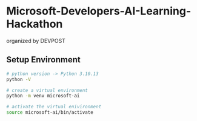 # Microsoft-Developers-AI-Learning-Hackathon

organized by DEVPOST

## Setup Environment

```bash
# python version -> Python 3.10.13
python -V
```

```bash
# create a virtual environment 
python -m venv microsoft-ai
```

```bash
# activate the virtual enivironment
source microsoft-ai/bin/activate
```
